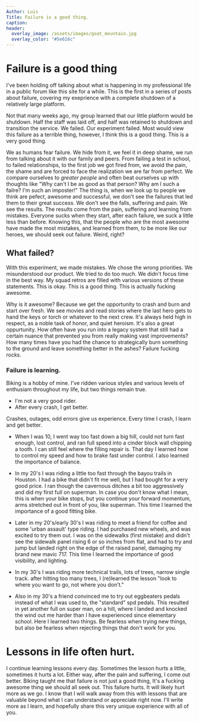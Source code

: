 ```yaml
---
Author: Luis
Title: Failure is a good thing.
caption:   
header:
  overlay_image: /assets/images/goat_mountain.jpg
  overlay_color: "#5e616c"
---
```


# Failure is a good thing


I've been holding off talking about what is happening in my professional life in a public forum like this site for a while. This is the first in a series of posts about failure, covering my exeprience with a complete shutdown of a relatively large platform.

Not that many weeks ago, my group learned that our little platform would be shutdown. Half the staff was laid off, and half was retained to shutdown and transition the service. We failed. Our experiment failed. Most would view this failure as a terrible thing, however, I think this is a good thing. This is a very good thing.

We as humans fear failure. We hide from it, we feel it in deep shame, we run from talking about it with our family and peers. From failing a test in school, to failed relationships, to the first job we got fired from, we avoid the pain, the shame and are forced to face the realization we are far from perfect. We compare ourselves to *greater people* and often beat ourselves up with thoughts like "Why can't I be as good as that person? Why am I such a failre? I'm such an imposter!"  The thing is, when we look up to people we think are pefect, awesome and successful, we don't see the failures that led them to their  great success. We don't see the falls, suffering and pain. We see the results. The results come from the pain, suffering and learning from mistakes. Everyone sucks when they start, after each failure, we suck a little less than before. Knowing this, that the people who are the most awesome have made the most mistakes, and learned from them, to be more like our heroes, we should seek out failure. Weird, right?

## What failed?
With this experiment, we made mistakes. We chose the wrong priorities. We misunderstood our product. We tried to do too much. We didn't focus time in the best way. My squad retros are filled with various versions of these statements. This is okay. This is a good thing. This is actually fucking awesome.

Why is it awesome? Because we get the opportunity to crash and burn and start over fresh. We see movies and read stories where the last hero gets to hand the keys or torch or whatever to the next crew. It's always held high in respect, as a noble task of honor, and quiet heroism. It's also a great oppurtunity.  How often have you run into a legacy system that still had a certain nuance that prevented you from really making vast improvements? How many times have you had the chance to strategically burn something to the ground and leave something better in the ashes? Failure fucking rocks.

### Failure is learning.
Biking is a hobby of mine. I've ridden various styles and various levels of enthusiam throughout my life, but two things remain true.
* I'm not a very good rider.
* After every crash, I get better.

Crashes, outages, odd errors give us experience. Every time I crash, I learn and get better.

* When I was 10, I went way too fast down a big hill, could not turn fast enough, lost control, and ran full speed into a cinder block wall chipping a tooth. I can still feel where the filling repair is. That day I learned how to control my speed and how to brake fast under control. I also learned the importance of balance.

* In my 20's I was riding a little too fast through the bayou trails in Houston. I had a bike that didn't fit me well, but I had bought for a very good price. I ran though the cavernous ditches a bit too aggressively and did my first full on superman. In case you don't know what I mean, this is when your bike stops, but you continue your forward momentum, arms stretched out in front of you, like superman. This time I learned the importance of a good fitting bike.

* Later in my 20's/early 30's I was riding to meet a friend for coffee and some 'urban assault' type riding. I had purchased new wheels, and was excited to try them out. I was on the sidewalks (first mistake) and didn't see the sidewalk panel rising 6 or so inches from flat, and had to try and jump but landed right on the edge of the raised panel, damaging my brand new mavic 717. This time I learned the importance of good visibility, and lighting.

* In my 30's I was riding more technical trails, lots of trees, narrow single track. after hitting too many trees, I (re)learned the lesson "look to where you want to go, not where you don't."

* Also in my 30's a friend convinced me to try out eggbeaters pedals instead of what I was used to, the "standard" spd pedals. This resulted in yet another full on super man, on a hill, where I landed and knocked the wind out me harder than I have experienced since elementary school. Here I learned two things. Be fearless when trying new things, but also be fearless when rejecting things that don't work for you.

# Lessons in life often hurt.

I continue learning lessons every day. Sometimes the lesson hurts a little, sometimes it hurts a lot. Either way, after the pain and suffering, I come out better. Biking taught me that failure is not just a good thing, It's a fucking awesome thing we should all seek out. This failure hurts. It will likely hurt more as we go. I know that I will walk away from this with lessons that are valuable beyond what I can understand or appreciate right now. I'll write more as I learn, and hopefully share this very unique experience with all of you.
